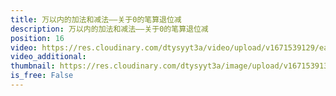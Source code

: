 ```yaml
---
title: 万以内的加法和减法——关于0的笔算退位减
description: 万以内的加法和减法——关于0的笔算退位减
position: 16
video: https://res.cloudinary.com/dtysyyt3a/video/upload/v1671539129/easymath/3年级上/04单元万以内的加减法（二）/wxc58prooaupkttbxqlw.mp4
video_additional: 
thumbnail: https://res.cloudinary.com/dtysyyt3a/image/upload/v1671539130/easymath/3年级上/04单元万以内的加减法（二）/mbp8zclx0jgevn6h7sad.png
is_free: False
---
```

